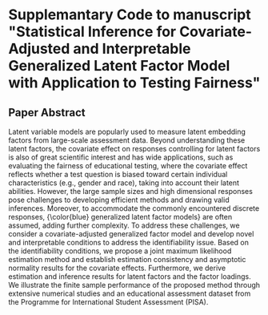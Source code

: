 # Supplemantary Code to manuscript "Statistical Inference for Covariate-Adjusted and Interpretable Generalized Latent Factor Model with Application to Testing Fairness"

## Paper Abstract

Latent variable models are popularly used to measure latent embedding factors from large-scale assessment data. Beyond understanding these latent factors, the covariate effect on responses controlling for latent factors is also of great scientific interest and has wide applications, such as evaluating the fairness of educational testing, where the covariate effect reflects whether a test question is biased toward certain individual characteristics (e.g., gender and race), taking into account their latent abilities. However, the large sample sizes and high dimensional responses pose challenges to developing efficient methods and drawing valid inferences. Moreover, to accommodate the commonly encountered discrete responses, {\color{blue} generalized latent factor models} are often assumed, adding further complexity. To address these challenges, we consider a covariate-adjusted generalized factor model and develop novel and interpretable conditions to address the identifiability issue. Based on the identifiability conditions, we propose a joint maximum likelihood estimation method and establish estimation consistency and asymptotic normality results for the covariate effects. Furthermore, we derive estimation and inference results for latent factors and the factor loadings.  We illustrate the finite sample performance of the proposed method through extensive numerical studies and an educational assessment dataset from the Programme for International Student Assessment (PISA). 
